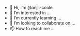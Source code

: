 - 👋 Hi, I’m @anjli-coole
- 👀 I’m interested in ...
- 🌱 I’m currently learning ...
- 💞️ I’m looking to collaborate on ...
- 📫 How to reach me ...

<!---
anjli-coole/anjli-coole is a ✨ special ✨ repository because its `README.md` (this file) appears on your GitHub profile.
You can click the Preview link to take a look at your changes.
--->
